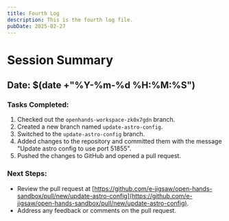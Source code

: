 ```yaml
---
title: Fourth Log
description: This is the fourth log file.
pubDate: 2025-02-27
---
```

# Session Summary

## Date: $(date +"%Y-%m-%d %H:%M:%S")

### Tasks Completed:
1. Checked out the `openhands-workspace-zk0x7gdn` branch.
2. Created a new branch named `update-astro-config`.
3. Switched to the `update-astro-config` branch.
4. Added changes to the repository and committed them with the message "Update astro config to use port 51855".
5. Pushed the changes to GitHub and opened a pull request.

### Next Steps:
- Review the pull request at [https://github.com/e-jigsaw/open-hands-sandbox/pull/new/update-astro-config](https://github.com/e-jigsaw/open-hands-sandbox/pull/new/update-astro-config).
- Address any feedback or comments on the pull request.